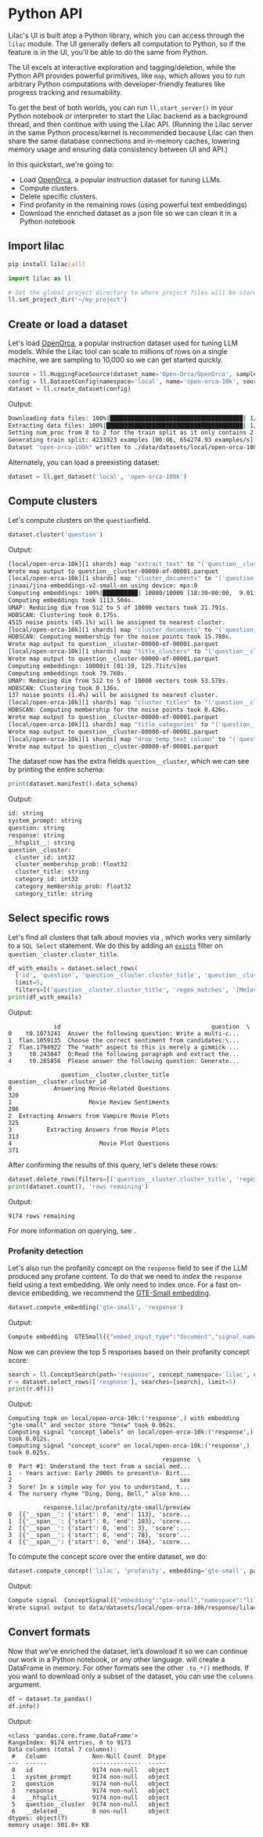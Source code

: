 # Python API

Lilac's UI is built atop a Python library, which you can access through the `lilac` module. The UI
generally defers all computation to Python, so if the feature is in the UI, you'll be able to do the
same from Python.

The UI excels at interactive exploration and tagging/deletion, while the Python API provides
powerful primitives, like `map`, which allows you to run arbitrary Python computations with
developer-friendly features like progress tracking and resumability.

To get the best of both worlds, you can run `ll.start_server()` in your Python notebook or
interpreter to start the Lilac backend as a background thread, and then continue with using the
Lilac API. (Running the Lilac server in the same Python process/kernel is recommended because Lilac
can then share the same database connections and in-memory caches, lowering memory usage and
ensuring data consistency between UI and API.)

In this quickstart, we're going to:

- Load [OpenOrca](https://huggingface.co/datasets/Open-Orca/OpenOrca), a popular instruction dataset
  for tuning LLMs.
- Compute clusters.
- Delete specific clusters.
- Find profanity in the remaining rows (using powerful text embeddings)
- Download the enriched dataset as a json file so we can clean it in a Python notebook

## Import lilac

```bash
pip install lilac[all]
```

```python
import lilac as ll

# Set the global project directory to where project files will be stored.
ll.set_project_dir('~/my_project')
```

## Create or load a dataset

Let's load [OpenOrca](https://huggingface.co/datasets/Open-Orca/OpenOrca), a popular instruction
dataset used for tuning LLM models. While the Lilac tool can scale to millions of rows on a single
machine, we are sampling to 10,000 so we can get started quickly.

```python
source = ll.HuggingFaceSource(dataset_name='Open-Orca/OpenOrca', sample_size=10_000)
config = ll.DatasetConfig(namespace='local', name='open-orca-10k', source=source)
dataset = ll.create_dataset(config)
```

Output:

```sh
Downloading data files: 100%|██████████████████████████████████████| 1/1 [05:14<00:00, 314.85s/it]
Extracting data files: 100%|███████████████████████████████████████| 1/1 [00:00<00:00, 318.98it/s]
Setting num_proc from 8 to 2 for the train split as it only contains 2 shards.
Generating train split: 4233923 examples [00:06, 654274.93 examples/s]
Dataset "open-orca-100k" written to ./data/datasets/local/open-orca-100k
```

Alternately, you can load a preexisting dataset:

```python
dataset = ll.get_dataset('local', 'open-orca-100k')
```

## Compute clusters

Let's compute clusters on the `question`field.

```python
dataset.cluster('question')
```

Output:

```sh
[local/open-orca-10k][1 shards] map "extract_text" to "('question__cluster',)": 100%|██████████| 10000/10000 [00:00<00:00, 59156.94it/s]
Wrote map output to question__cluster-00000-of-00001.parquet
[local/open-orca-10k][1 shards] map "cluster_documents" to "('question__cluster',)":   0%|          | 0/10000 [00:00<?, ?it/s]
jinaai/jina-embeddings-v2-small-en using device: mps:0
Computing embeddings: 100%|██████████| 10000/10000 [18:30<00:00,  9.01it/s]
Computing embeddings took 1113.504s.
UMAP: Reducing dim from 512 to 5 of 10000 vectors took 21.791s.
HDBSCAN: Clustering took 0.175s.
4515 noise points (45.1%) will be assigned to nearest cluster.
[local/open-orca-10k][1 shards] map "cluster_documents" to "('question__cluster',)": 100%|██████████| 10000/10000 [19:13<00:00,  8.67it/s]
HDBSCAN: Computing membership for the noise points took 15.788s.
Wrote map output to question__cluster-00000-of-00001.parquet
[local/open-orca-10k][1 shards] map "title_clusters" to "('question__cluster',)": 100%|██████████| 10000/10000 [00:26<00:00, 374.38it/s]
Wrote map output to question__cluster-00000-of-00001.parquet
Computing embeddings: 10000it [01:19, 125.71it/s]es
Computing embeddings took 79.760s.
UMAP: Reducing dim from 512 to 5 of 10000 vectors took 53.578s.
HDBSCAN: Clustering took 0.136s.
137 noise points (1.4%) will be assigned to nearest cluster.
[local/open-orca-10k][1 shards] map "cluster_titles" to "('question__cluster',)": 100%|██████████| 10000/10000 [02:14<00:00, 74.37it/s]
HDBSCAN: Computing membership for the noise points took 0.426s.
Wrote map output to question__cluster-00000-of-00001.parquet
[local/open-orca-10k][1 shards] map "title_categories" to "('question__cluster',)": 100%|██████████| 10000/10000 [00:25<00:00, 395.07it/s]
Wrote map output to question__cluster-00000-of-00001.parquet
[local/open-orca-10k][1 shards] map "drop_temp_text_column" to "('question__cluster',)": 100%|██████████| 10000/10000 [00:00<00:00, 71313.87it/s]
Wrote map output to question__cluster-00000-of-00001.parquet
```

The dataset now has the extra fields `question__cluster`, which we can see by printing the entire
schema:

```py
print(dataset.manifest().data_schema)
```

Output:

```sh
id: string
system_prompt: string
question: string
response: string
__hfsplit__: string
question__cluster:
  cluster_id: int32
  cluster_membership_prob: float32
  cluster_title: string
  category_id: int32
  category_membership_prob: float32
  category_title: string
```

## Select specific rows

Let's find all clusters that talk about movies via [](#Dataset.select_rows), which works very
similarly to a `SQL Select` statement. We do this by adding an [`exists`](#Filter.op) filter on
`question__cluster.cluster_title`.

```py
df_with_emails = dataset.select_rows(
  ['id', 'question', 'question__cluster.cluster_title', 'question__cluster.cluster_id'],
  limit=5,
  filters=[('question__cluster.cluster_title', 'regex_matches', '[Mm]ovie')]).df()
print(df_with_emails)
```

Output:

```
             id                                           question  \
0    t0.1073241  Answer the following question: Write a multi-c...
1  flan.1059135  Choose the correct sentiment from candidates:\...
2  flan.1794922  The "math" aspect to this is merely a gimmick ...
3     t0.243847  Q:Read the following paragraph and extract the...
4     t0.265856  Please answer the following question: Generate...

               question__cluster.cluster_title  question__cluster.cluster_id
0            Answering Movie-Related Questions                           320
1                      Movie Review Sentiments                           286
2  Extracting Answers from Vampire Movie Plots                           325
3          Extracting Answers from Movie Plots                           313
4                         Movie Plot Questions                           371
```

After confirming the results of this query, let's delete these rows:

```py
dataset.delete_rows(filters=[('question__cluster.cluster_title', 'regex_matches', '[Mm]ovie')])
print(dataset.count(), 'rows remaining')
```

Output:

```
9174 rows remaining
```

For more information on querying, see [](#Dataset.select_rows).

### Profanity detection

Let's also run the profanity concept on the `response` field to see if the LLM produced any profane
content. To do that we need to _index_ the `response` field using a text embedding. We only need to
index once. For a fast on-device embedding, we recommend the
[GTE-Small embedding](https://huggingface.co/thenlper/gte-small).

```py
dataset.compute_embedding('gte-small', 'response')
```

Output:

```sh
Compute embedding  GTESmall({"embed_input_type":"document","signal_name":"gte-small"}) on open-orca-10k:response: 100%|██████████| 9174/9174 [04:47<00:00, 31.93it/s]

```

Now we can preview the top 5 responses based on their profanity concept score:

```py
search = ll.ConceptSearch(path='response', concept_namespace='lilac', concept_name='profanity', embedding='gte-small')
r = dataset.select_rows(['response'], searches=[search], limit=5)
print(r.df())
```

Output:

```
Computing topk on local/open-orca-10k:('response',) with embedding "gte-small" and vector store "hnsw" took 0.062s.
Computing signal "concept_labels" on local/open-orca-10k:('response',) took 0.012s.
Computing signal "concept_score" on local/open-orca-10k:('response',) took 0.025s.
                                            response  \
0  Part #1: Understand the text from a social med...
1  - Years active: Early 2000s to present\n- Birt...
2                                                sex
3  Sure! In a simple way for you to understand, t...
4  The nursery rhyme "Ding, Dong, Bell," also kno...

          response.lilac/profanity/gte-small/preview
0  [{'__span__': {'start': 0, 'end': 113}, 'score...
1  [{'__span__': {'start': 0, 'end': 103}, 'score...
2  [{'__span__': {'start': 0, 'end': 3}, 'score':...
3  [{'__span__': {'start': 0, 'end': 78}, 'score'...
4  [{'__span__': {'start': 0, 'end': 164}, 'score...
```

To compute the concept score over the entire dataset, we do:

```py
dataset.compute_concept('lilac', 'profanity', embedding='gte-small', path='response')
```

Output:

```sh
Compute signal  ConceptSignal({"embedding":"gte-small","namespace":"lilac","concept_name":"profanity","version":36,"draft":"main","signal_name":"concept_score"}) on open-orca-10k:response: 100%|██████████| 9174/9174 [00:01<00:00, 7322.02it/s]
Wrote signal output to data/datasets/local/open-orca-10k/response/lilac/profanity/gte-small
```

## Convert formats

Now that we’ve enriched the dataset, let’s download it so we can continue our work in a Python
notebook, or any other language. [](#Dataset.to_pandas) will create a DataFrame in memory. For other
formats see the other `.to_*()`[](#Dataset) methods. If you want to download only a subset of the
dataset, you can use the `columns` argument.

```py
df = dataset.to_pandas()
df.info()
```

Output:

```
<class 'pandas.core.frame.DataFrame'>
RangeIndex: 9174 entries, 0 to 9173
Data columns (total 7 columns):
 #   Column             Non-Null Count  Dtype
---  ------             --------------  -----
 0   id                 9174 non-null   object
 1   system_prompt      9174 non-null   object
 2   question           9174 non-null   object
 3   response           9174 non-null   object
 4   __hfsplit__        9174 non-null   object
 5   question__cluster  9174 non-null   object
 6   __deleted__        0 non-null      object
dtypes: object(7)
memory usage: 501.8+ KB
```
